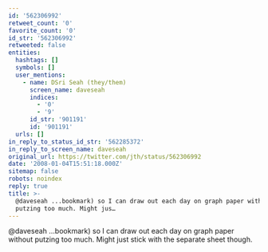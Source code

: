 ```yaml
---
id: '562306992'
retweet_count: '0'
favorite_count: '0'
id_str: '562306992'
retweeted: false
entities:
  hashtags: []
  symbols: []
  user_mentions:
    - name: DSri Seah (they/them)
      screen_name: daveseah
      indices:
        - '0'
        - '9'
      id_str: '901191'
      id: '901191'
  urls: []
in_reply_to_status_id_str: '562285372'
in_reply_to_screen_name: daveseah
original_url: https://twitter.com/jth/status/562306992
date: '2008-01-04T15:51:18.000Z'
sitemap: false
robots: noindex
reply: true
title: >-
  @daveseah ...bookmark) so I can draw out each day on graph paper without
  putzing too much. Might jus…
---
```


@daveseah ...bookmark) so I can draw out each day on graph paper without putzing too much. Might just stick with the separate sheet though.